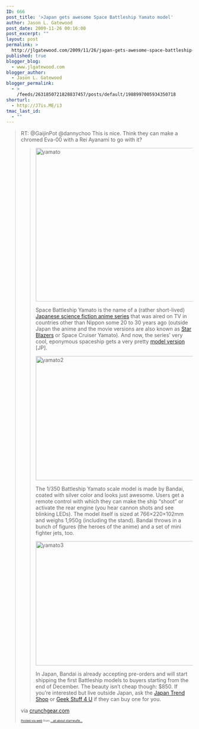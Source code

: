 ```yaml
---
ID: 666
post_title: '>Japan gets awesome Space Battleship Yamato model'
author: Jason L. Gatewood
post_date: 2009-11-26 00:16:00
post_excerpt: ""
layout: post
permalink: >
  http://jlgatewood.com/2009/11/26/japan-gets-awesome-space-battleship-yamato-model-2/
published: true
blogger_blog:
  - www.jlgatewood.com
blogger_author:
  - Jason L. Gatewood
blogger_permalink:
  - >
    /feeds/2631850721828837457/posts/default/1988997005934350718
shorturl:
  - http://J7is.ME/i3
tmac_last_id:
  - ""
---
```

><div> RT: @GaijinPot @dannychoo This is nice. Think they can make a chromed Eva-00 with a Rei Ayanami to go with it?        <blockquote>  				  				<p><img class="aligncenter size-medium wp-image-126260" title="yamato" src="http://www.jlgatewood.com/wp-content/uploads/2010/10/yamato-620x414.jpg" height="414" alt="yamato" width="620" /></p>  <p>Space Battleship Yamato is the name of a (rather short-lived) <a href="http://en.wikipedia.org/wiki/Space_Battleship_Yamato">Japanese science fiction anime series</a> that was aired on TV in countries other than Nippon some 20 to 30 years ago (outside Japan the anime and the movie versions are also known as <a href="http://en.wikipedia.org/wiki/Star_Blazers_%28TV_Series%29">Star Blazers</a> or Space Cruiser Yamato). And now, the series’ very cool, eponymous spaceship gets a very pretty <a href="http://p-bandai.jp/hobby/item-1000004135/">model version</a> [JP].</p>  <p><img class="aligncenter size-full wp-image-126261" title="yamato2" src="http://www.jlgatewood.com/wp-content/uploads/2010/10/yamato2.jpg" height="335" alt="yamato2" width="500" /></p>  <p>The 1/350 Battleship Yamato scale model is made by Bandai, coated with silver color and looks just awesome. Users get a remote control with which they can make the ship “shoot” or activate the rear engine (you hear cannon shots and see blinking LEDs). The model itself is sized at 766×220×102mm and weighs 1,950g (including the stand). Bandai throws in a bunch of figures (the heroes of the anime) and a set of mini fighter jets, too.</p>  <p><img class="aligncenter size-full wp-image-126262" title="yamato3" src="http://www.jlgatewood.com/wp-content/uploads/2010/10/yamato3.jpg" height="335" alt="yamato3" width="500" /></p>  <p>In Japan, Bandai is already accepting pre-orders and will start shipping the first Battleship models to buyers starting from the end of December. The beauty isn’t cheap though: $850. If you’re interested but live outside Japan, ask the <a href="http://www.japantrendshop.com/">Japan Trend Shop</a> or <a href="http://www.geekstuff4u.com/">Geek Stuff 4 U</a> if they can buy one for you.</p></blockquote><div>via <a href="http://www.crunchgear.com/2009/11/24/japan-gets-awesome-space-battleship-yamato-model/#comment-1147466">crunchgear.com</a></div> <p></p></div>      <p style="font-size: 8px;">  <a href="http://posterous.com">Posted via web</a>   from <a href="http://starrwulfe.posterous.com/japan-gets-awesome-space-battleship-yamato-mo">...all about starrwulfe...</a>  </p>